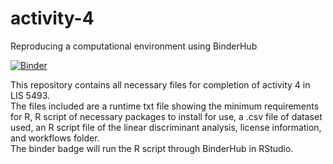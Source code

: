 # activity-4
Reproducing a computational environment using BinderHub

[![Binder](http://mybinder.org/badge_logo.svg)](http://mybinder.org/v2/gh/natalie-elliot/activity-4/main?filepath=wine-LDA.R)

This repository contains all necessary files for completion of activity 4 in LIS 5493.  
The files included are a runtime txt file showing the minimum requirements for R, R script of necessary packages to install for use, a .csv file of dataset used, an R script file of the linear discriminant analysis, license information, and workflows folder.  
The binder badge will run the R script through BinderHub in RStudio.
